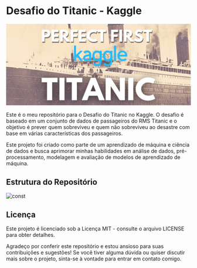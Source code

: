 # Desafio do Titanic - Kaggle

<img src="./images/titanic-readme.jpg" alt="logo">

Este é o meu repositório para o Desafio do Titanic no Kaggle. O desafio é baseado em um conjunto de dados de passageiros do RMS Titanic e o objetivo é prever quem sobreviveu e quem não sobreviveu ao desastre com base em várias características dos passageiros.

Este projeto foi criado como parte de um aprendizado de máquina e ciência de dados e busca aprimorar minhas habilidades em análise de dados, pré-processamento, modelagem e avaliação de modelos de aprendizado de máquina.

## Estrutura do Repositório

<img src="https://i.gifer.com/origin/3b/3b6982bf4ee809f9e63c902f14c252b0_w200.webp" alt="const">

## Licença
Este projeto é licenciado sob a Licença MIT - consulte o arquivo LICENSE para obter detalhes.

Agradeço por conferir este repositório e estou ansioso para suas contribuições e sugestões! Se você tiver alguma dúvida ou quiser discutir mais sobre o projeto, sinta-se à vontade para entrar em contato comigo.
